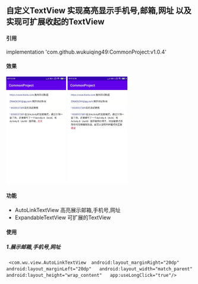 ## 自定义TextView 实现高亮显示手机号,邮箱,网址 以及实现可扩展收起的TextView

#### 引用

implementation 'com.github.wukuiqing49:CommonProject:v1.0.4'

#### 效果
<p>
<img src="imgs/defult.jpg" width="32%">
<img src="imgs/open.jpg" width="32%">
</p>

#### 功能

* AutoLinkTextView 高亮展示邮箱,手机号,网址
* ExpandableTextView 可扩展的TextView

#### 使用

##### 1.展示邮箱,手机号,网址
` ` `
 <com.wu.view.AutoLinkTextView 
   android:layout_marginRight="20dp"  
   android:layout_marginLeft="20dp"  
   android:layout_width="match_parent"  
   android:layout_height="wrap_content"  
   app:useLongClick="true"/>   
` ` `
 
 

 








